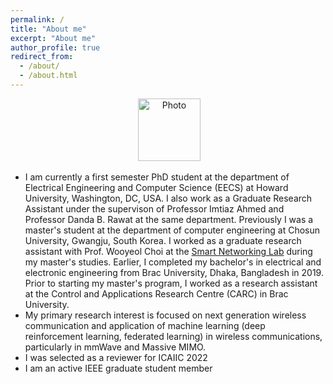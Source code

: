 ```yaml
---
permalink: /
title: "About me"
excerpt: "About me"
author_profile: true
redirect_from: 
  - /about/
  - /about.html
---
```


<p align="center"> &nbsp;<img src="https://external-preview.redd.it/hq0dafR-amZCjbi6SDhX5sbQtwbVnhnV-117WIcWQ6U.jpg?auto=webp&v=enabled&s=b0b27e7065a4de7edd52bf0e1dc2d719e78ac2fd" alt="Photo" style="height: 100px; width:100px;"></p>


- I am currently a first semester PhD student at the department of Electrical Engineering and Computer Science (EECS) at Howard University, Washington, DC, USA. I also work as a Graduate Research Assistant under the supervison of Professor Imtiaz Ahmed and Professor Danda B. Rawat at the same department. Previously I was a master's student at the department of computer engineering at Chosun University, Gwangju, South Korea. I worked as a graduate research assistant with Prof. Wooyeol Choi at the <a href="https://sites.google.com/view/smart-networking/" target="_blank">Smart Networking Lab</a> during my master's studies. Earlier, I completed my bachelor's in electrical and electronic engineering from Brac University, Dhaka, Bangladesh in 2019. Prior to starting my master's program, I worked as a research assistant at the Control and Applications Research Centre (CARC) in Brac University.
- My primary research interest is focused on next generation wireless communication and application of machine learning (deep reinforcement learning, federated learning) in wireless communications, particularly in mmWave and Massive MIMO.
- I was selected as a reviewer for ICAIIC 2022
- I am an active IEEE graduate student member